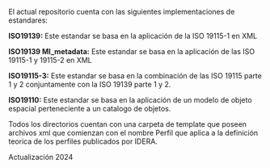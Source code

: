 El actual repositorio cuenta con las siguientes implementaciones de estandares:

**ISO19139:** Este estandar se basa en la aplicación de la ISO 19115-1 en XML

**ISO19139 MI_metadata:** Este estandar se basa en la aplicación de las ISO 19115-1 y 19115-2 en XML

**ISO19115-3:** Este estandar se basa en la combinación de las ISO 19115 parte 1 y 2 conjuntamente con la ISO 19139 parte 1 y 2.

**ISO19110:** Este estandar se basa en la aplicación de un modelo de objeto espacial perteneciente a un catalogo de objetos. 

Todos los directorios cuentan con una carpeta de template que poseen archivos xml que comienzan con el nombre Perfil que aplica a la definición teorica de los perfiles publicados por IDERA. 

Actualización 2024